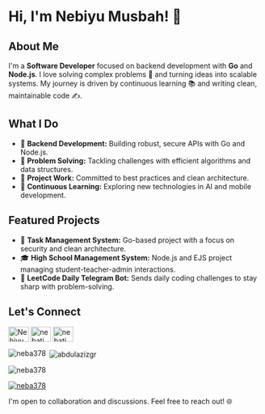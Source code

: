 # Hi, I'm Nebiyu Musbah! 👋

## About Me

I'm a **Software Developer** focused on backend development with **Go** and **Node.js**. I love solving complex problems 🧩 and turning ideas into scalable systems. My journey is driven by continuous learning 📚 and writing clean, maintainable code ✍️.

## What I Do

- 🔧 **Backend Development:** Building robust, secure APIs with Go and Node.js.
- 🧠 **Problem Solving:** Tackling challenges with efficient algorithms and data structures.
- 🚀 **Project Work:** Committed to best practices and clean architecture.
- 🌱 **Continuous Learning:** Exploring new technologies in AI and mobile development.

## Featured Projects

- 🏦 **Task Management System:** Go-based project with a focus on security and clean architecture.
- 🎓 **High School Management System:** Node.js and EJS project managing student-teacher-admin interactions.
- 🤖 **LeetCode Daily Telegram Bot:** Sends daily coding challenges to stay sharp with problem-solving.

## Let's Connect
<p align="left">
  <a href="https://www.linkedin.com/in/nebiyu-musbah/" target="blank"><img align="center" src="https://raw.githubusercontent.com/rahuldkjain/github-profile-readme-generator/master/src/images/icons/Social/linked-in-alt.svg" alt="Nebiyu Musbah" height="30" width="40" /></a>
<a href="https://codeforces.com/profile/nebati" target="blank"><img align="center" src="https://raw.githubusercontent.com/rahuldkjain/github-profile-readme-generator/master/src/images/icons/Social/codeforces.svg" alt="nebati" height="30" width="40" /></a>
<a href="https://www.leetcode.com/nebati" target="blank"><img align="center" src="https://raw.githubusercontent.com/rahuldkjain/github-profile-readme-generator/master/src/images/icons/Social/leet-code.svg" alt="nebati" height="30" width="40" /></a>
</p>

<p><img align="left" src="https://github-readme-stats.vercel.app/api/top-langs?username=neba378&show_icons=true&locale=en&layout=compact" alt="neba378" /></p>

<p>&nbsp;<img align="center" src="https://github-readme-stats.vercel.app/api?username=neba378&show_icons=true&locale=en" alt="abdulazizgr" /></p>

<p><img align="center" src="https://github-readme-streak-stats.herokuapp.com/?user=neba378&" alt="neba378" /></p>
<p align="left"> <a href="https://github.com/ryo-ma/github-profile-trophy"><img src="https://github-profile-trophy.vercel.app/?username=neba378" alt="neba378" /></a> </p>



I'm open to collaboration and discussions. Feel free to reach out! 🌐
